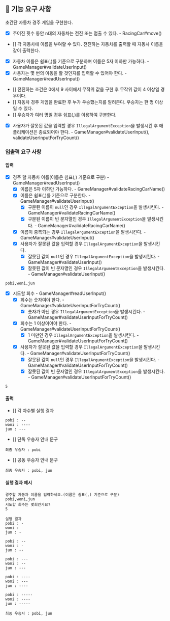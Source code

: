 ## 🚀 기능 요구 사항

초간단 자동차 경주 게임을 구현한다.

- [x] 주어진 횟수 동안 n대의 자동차는 전진 또는 멈출 수 있다. - RacingCar#move()
- [] 각 자동차에 이름을 부여할 수 있다. 전진하는 자동차를 출력할 때 자동차 이름을 같이 출력한다.
- [x] 자동차 이름은 쉼표(,)를 기준으로 구분하며 이름은 5자 이하만 가능하다. - GameManager#validateUserInput()
- [x] 사용자는 몇 번의 이동을 할 것인지를 입력할 수 있어야 한다. - GameManager#readUserInput()
- [] 전진하는 조건은 0에서 9 사이에서 무작위 값을 구한 후 무작위 값이 4 이상일 경우이다.
- [] 자동차 경주 게임을 완료한 후 누가 우승했는지를 알려준다. 우승자는 한 명 이상일 수 있다.
- [] 우승자가 여러 명일 경우 쉼표(,)를 이용하여 구분한다.
- [x] 사용자가 잘못된 값을 입력할 경우 `IllegalArgumentException`을 발생시킨 후 애플리케이션은 종료되어야 한다. - GameManager#validateUserInput(),
  validateUserInputForTryCount()

### 입출력 요구 사항

#### 입력

- [x] 경주 할 자동차 이름(이름은 쉼표(,) 기준으로 구분) - GameManager#readUserInput()
    - [x] 이름은 5자 이하만 가능하다. - GameManager#validateRacingCarName()
    - [x] 이름은 쉼표(,)를 기준으로 구분한다. - GameManager#validateUserInput()
        - [x] 구분된 이름이 `null`인 경우 `IllegalArgumentException`을 발생시킨다. - GameManager#validateRacingCarName()
        - [x] 구분된 이름이 빈 문자열인 경우 `IllegalArgumentException`을 발생시킨다. - GameManager#validateRacingCarName()
    - [x] 이름이 중복되는 경우 `IllegalArgumentException`을 발생시킨다. - GameManager#validateUserInput()
    - [x] 사용자가 잘못된 값을 입력할 경우 `IllegalArgumentException`을 발생시킨다.
        - [x] 잘못된 값이 `null`인 경우 `IllegalArgumentException`을 발생시킨다. - GameManager#validateUserInput()
        - [x] 잘못된 값이 빈 문자열인 경우 `IllegalArgumentException`을 발생시킨다. - GameManager#validateUserInput()

```
pobi,woni,jun
```

- [x] 시도할 회수 - GameManager#readUserInput()
    - [x] 회수는 숫자여야 한다. - GameManager#validateUserInputForTryCount()
        - [x] 숫자가 아닌 경우 `IllegalArgumentException`을 발생시킨다. - GameManager#validateUserInputForTryCount()
    - [x] 회수는 1 이상이어야 한다. - GameManager#validateUserInputForTryCount()
        - [x] 1 미만인 경우 `IllegalArgumentException`을 발생시킨다. - GameManager#validateUserInputForTryCount()
    - [x] 사용자가 잘못된 값을 입력할 경우 `IllegalArgumentException`을 발생시킨다. - GameManager#validateUserInputForTryCount()
        - [x] 잘못된 값이 `null`인 경우 `IllegalArgumentException`을 발생시킨다. - GameManager#validateUserInputForTryCount()
        - [x] 잘못된 값이 빈 문자열인 경우 `IllegalArgumentException`을 발생시킨다. - GameManager#validateUserInputForTryCount()

```
5
```

#### 출력

- [] 각 차수별 실행 결과

```
pobi : --
woni : ----
jun : ---
```

- [] 단독 우승자 안내 문구

```
최종 우승자 : pobi
```

- [] 공동 우승자 안내 문구

```
최종 우승자 : pobi, jun
```

#### 실행 결과 예시

```
경주할 자동차 이름을 입력하세요.(이름은 쉼표(,) 기준으로 구분)
pobi,woni,jun
시도할 회수는 몇회인가요?
5

실행 결과
pobi : -
woni : 
jun : -

pobi : --
woni : -
jun : --

pobi : ---
woni : --
jun : ---

pobi : ----
woni : ---
jun : ----

pobi : -----
woni : ----
jun : -----

최종 우승자 : pobi, jun
```

